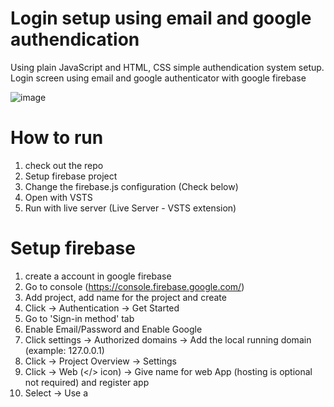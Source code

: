 # Login setup using email and google authendication
Using plain JavaScript and HTML, CSS simple authendication system setup.
Login screen using email and google authenticator with google firebase

![image](https://github.com/gokuldhas/Loginsetup/assets/6180538/8a880cc0-2bcb-43ee-9188-1645ae0d3d26)


# How to run
1. check out the repo
2. Setup firebase project
3. Change the firebase.js configuration (Check below)
4. Open with VSTS
5. Run with live server (Live Server - VSTS extension)
 
# Setup firebase
1. create a account in google firebase
2. Go to console (https://console.firebase.google.com/)
3. Add project, add name for the project and create
4. Click -> Authentication -> Get Started
5. Go to 'Sign-in method' tab
6. Enable Email/Password and Enable Google
7. Click settings -> Authorized domains -> Add the local running domain (example: 127.0.0.1)
8.  Click -> Project Overview -> Settings
9.  Click -> Web (</> icon) -> Give name for web App (hosting is optional not required) and register app
10.  Select -> Use a <script> tag and copy the code without script tag (<script ) past into firebase.js
